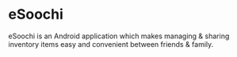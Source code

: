 # eSoochi
eSoochi is an Android application which makes managing &amp; sharing inventory items easy and convenient between friends &amp; family.
